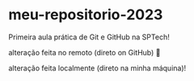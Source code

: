 # meu-repositorio-2023
Primeira aula prática de Git e GitHub na SPTech! 

alteração feita no remoto (direto on GitHub) 🎱 

alteração feita localmente (direto na minha máquina)!


